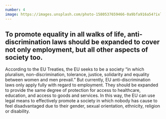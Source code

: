 ```yaml
---
number: 4
image: https://images.unsplash.com/photo-1580537659466-0a9bfa916a54?ixlib=rb-1.2.1&ixid=MnwxMjA3fDB8MHxwaG90by1wYWdlfHx8fGVufDB8fHx8&auto=format&fit=crop&w=987&q=80
---
```


## To promote equality in all walks of life, __anti-discrimination laws__ should be expanded to cover not only employment, but all other aspects of society too.

According to the EU Treaties, the EU seeks to be a society “in which pluralism, non-discrimination, tolerance, justice, solidarity and equality between women and men prevail.” But currently, EU anti-discrimination laws only apply fully with regard to employment. They should be expanded to provide the same degree of protection for access to healthcare, education, and access to goods and services. In this way, the EU can use legal means to effectively promote a society in which nobody has cause to feel disadvantaged due to their gender, sexual orientation, ethnicity, religion or disability.
